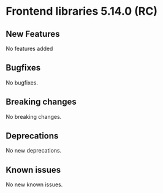 # Frontend libraries 5.14.0 (RC)

## New Features

No features added

## Bugfixes

No bugfixes.

## Breaking changes

No breaking changes.

## Deprecations

No new deprecations.

## Known issues

No new known issues.
